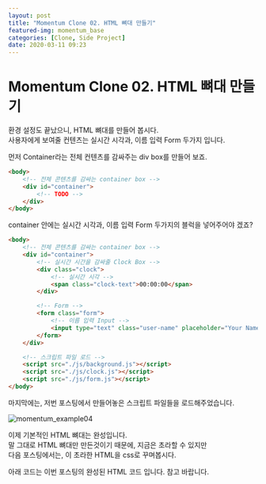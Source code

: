 ```yaml
---
layout: post
title: "Momentum Clone 02. HTML 뼈대 만들기"
featured-img: momentum_base
categories: [Clone, Side Project]
date: 2020-03-11 09:23
---
```


# Momentum Clone 02. HTML 뼈대 만들기

환경 설정도 끝났으니, HTML 뼈대를 만들어 봅시다.
<br>
사용자에게 보여줄 컨텐츠는 실시간 시각과, 이름 입력 Form 두가지 입니다.

먼저 Container라는 전체 컨텐츠를 감싸주는 div box를 만들어 보죠.

```html
<body>
    <!-- 전체 콘텐츠를 감싸는 container box -->
    <div id="container">
        <!-- TODO -->
    </div>
</body>
```

container 안에는 실시간 시각과, 이름 입력 Form 두가지의 블럭을 넣어주어야 겠죠?

```html
<body>
    <!-- 전체 콘텐츠를 감싸는 container box -->
    <div id="container">
        <!-- 실시간 시간을 감싸줄 Clock Box -->
        <div class="clock">
            <!-- 실시간 시각 -->
            <span class="clock-text">00:00:00</span>
        </div>

        <!-- Form -->
        <form class="form">
            <!-- 이름 입력 Input -->
            <input type="text" class="user-name" placeholder="Your Name" />
        </form>
    </div>

    <!-- 스크립트 파일 로드 -->
    <script src="./js/background.js"></script>
    <script src="./js/clock.js"></script>
    <script src="./js/form.js"></script>
</body>
```

마지막에는, 저번 포스팅에서 만들어놓은 스크립트 파일들을 로드해주었습니다.

![momentum_example04](https://gwanwoodev.github.io/assets/upload/momentum_example04.jpg)

이제 기본적인 HTML 뼈대는 완성입니다.
<br>
말 그대로 HTML 뼈대만 만든것이기 때문에, 지금은 초라할 수 있지만
<br>
다음 포스팅에서는, 이 초라한 HTML을 css로 꾸며봅시다.

아래 코드는 이번 포스팅의 완성된 HTML 코드 입니다. 참고 바랍니다.

<script src="https://gist.github.com/gwanwoodev/8b238c23da4e501db024fdb0b2fdf306.js"></script>


